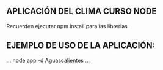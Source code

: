 ## APLICACIÓN DEL CLIMA CURSO NODE

Recuerden ejecutar npm install para las librerias

## EJEMPLO DE USO DE LA APLICACIÓN:
...
node app -d Aguascalientes
...